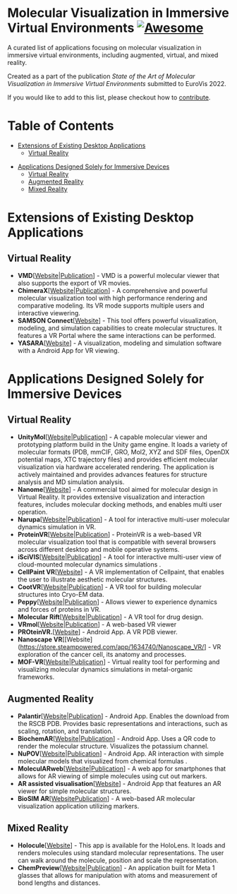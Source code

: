 # Molecular Visualization in Immersive Virtual Environments [![Awesome](https://awesome.re/badge.svg)](https://awesome.re)
A curated list of applications focusing on molecular visualization in immersive virtual environments, including augmented, virtual, and mixed reality.  

Created as a part of the publication *State of the Art of Molecular Visualization in Immersive Virtual Environments* submitted to EuroVis 2022.

If you would like to add to this list, please checkout how to [contribute](https://github.com/davous267/molecular-visualization-in-virtual-environments/blob/main/contributing.md). 

<!--
# Emoji Labels
Add
-->


# Table of Contents
* [Extensions of Existing Desktop Applications](#desktop-extensions) 
   * [Virtual Reality](#desktop-extensions-vr)
<!--    * [Augmented Reality](#desktop-extensions-ar)
   * [Mixed Reality](#desktop-extensions-mr) -->
* [Applications Designed Solely for Immersive Devices](#purely-immersive)
    * [Virtual Reality](#purely-immersive-vr)
    * [Augmented Reality](#purely-immersive-ar)
    * [Mixed Reality](#purely-immersive-mr)
<!-- * [Building MR Applications](#building-mr-applications)
 -->

# Extensions of Existing Desktop Applications <a name="desktop-extensions"></a>

## Virtual Reality <a name="desktop-extensions-vr"></a>
* **VMD**[[Website](https://www.ks.uiuc.edu/Development/Download/download.cgi?PackageName=VMD)|[Publication](https://ieeexplore.ieee.org/document/7529978)] - VMD is a powerful molecular viewer that also supports the export of VR movies.  
* **ChimeraX**[[Website](https://www.cgl.ucsf.edu/chimerax/docs/user/vr.html)|[Publication](https://www.sciencedirect.com/science/article/pii/S002228361830696X)] - A comprehensive and powerful molecular visualization tool with high performance rendering and comparative modeling. Its VR mode supports multiple users and interactive viewering. 
* **SAMSON Connect**[[Website](https://www.samson-connect.net/element/64225415-0c58-6ef2-4b29-f6e78a01e460.html)] - This tool offers powerful visualization, modeling, and simulation capabilities to create molecular structures. It features a VR Portal where the same interactions can be performed. 
* **YASARA**[[Website](http://www.yasara.org/)] - A visualization, modeling and simulation software with a Android App for VR viewing. 
	

<!-- ## Augmented Reality <a name="desktop-extensions-ar"></a>
TODO

## Mixed Reality <a name="desktop-extensions-mr"></a>
TODO
 -->
# Applications Designed Solely for Immersive Devices <a name="purely-immersive"></a>

## Virtual Reality <a name="purely-immersive-vr"></a>

* **UnityMol**[[Website](https://sourceforge.net/projects/unitymol/files/)|[Publication](https://ieeexplore.ieee.org/abstract/document/7151718)] - A capable molecular viewer and prototyping platform build in the Unity game engine. It loads a variety of molecular formats (PDB, mmCIF, GRO, Mol2, XYZ and SDF files, OpenDX potential maps, XTC trajectory files) and provides efficient molecular visualization via hardware accelerated rendering. The application is actively maintained and provides advances features for structure analysis and MD simulation analysis. 
* **Nanome**[[Website](https://nanome.ai/)] - A commercial tool aimed for molecular design in Virtual Reality. It provides extensive visualization and interaction features, includes molecular docking methods, and enables multi user operation. 
* **Narupa**[[Website](https://irl.itch.io/narupaxr)|[Publication](https://dl.acm.org/doi/10.1145/3388536.3407891)] - A tool for interactive multi-user molecular dynamics simulation in VR. 
* **ProteinVR**[[Website](https://durrantlab.pitt.edu/pvr)|[Publication](https://journals.plos.org/ploscompbiol/article?id=10.1371/journal.pcbi.1007747)] - ProteinVR is a web-based VR molecular visualization tool that is compatible with several browsers across different desktop and mobile operative systems. 
* **iSciVIS**[[Website](https://interactivescientific.com/iscivis-2/)|[Publication](https://www.science.org/doi/10.1126/sciadv.aat2731)] - A tool for interactive multi-user view of cloud-mounted molecular dynamics simulations .
* **CellPaint VR**[[Website](https://ccsb.scripps.edu/cellpaint/cellpaint-vr/)] - A VR implementation of Cellpaint, that enables the user to illustrate aesthetic molecular structures. 
* **CootVR**[[Website](http://hamishtodd1.github.io/cvr)|[Publication](https://scripts.iucr.org/cgi-bin/paper?S2059798320013625)] - A VR tool for building molecular structures into Cryo-EM data. 
* **Peppy**[[Website](https://github.com/ddoak/peppy)|[Publication](https://onlinelibrary.wiley.com/doi/full/10.1002/pro.3752)] - Allows viewer to experience dynamics and forces of proteins in VR. 
* **Molecular Rift**[[Website](https://github.com/JBostrom/MolecularRiftv2)|[Publication](https://pubs.acs.org/doi/10.1021/acs.jcim.5b00544)] - A VR tool for drug design. 
* **VRmol**[[Website](https://vrmol.net/)|[Publication](https://academic.oup.com/bioinformatics/advance-article/doi/10.1093/bioinformatics/btaa696/5879988)] - A web-based VR viewer 
* **PROteinVR.**[[Website](https://www.appmindedapps.com/proteinvr.html)] - Android App. A VR PDB viewer.  
* **Nanoscape VR**[[Website](https://store.steampowered.com/app/1634740/Nanoscape_VR/] - VR exploration of the cancer cell, its anatomy and processes.
* **MOF-VR**[[Website](https://sourceforge.net/projects/mof-vr/)|[Publication](https://pubs.acs.org/doi/abs/10.1021/acs.jcim.2c00158)] - Virtual reality tool for performing and visualizing molecular dynamics simulations in metal-organic frameworks. 

## Augmented Reality <a name="purely-immersive-ar"></a>

* **Palantir**[[Website](https://github.com/ning-y/Palantir)|[Publication](https://gateway.webofknowledge.com/gateway/Gateway.cgi?GWVersion=2&SrcAuth=DynamicDOIArticle&SrcApp=WOS&KeyAID=10.1002\%2Fbmb.21335&DestApp=DOI&SrcAppSID=F2zxxr8teLBbZDtOSR9&SrcJTitle=BIOCHEMISTRY+AND+MOLECULAR+BIOLOGY+EDUCATION&DestDOIRegistrantName=Wiley+\%28John+Wiley+\%26+Sons\%29)] - Android App. Enables the download from the RSCB PDB. Provides basic representations and interactions, such as scaling, rotation, and translation. 
* **BiochemAR**[[Website](https://play.google.com/store/apps/details?id=edu.carleton.its.biochemAR&hl=en_US&gl=US)|[Publication](https://pubs.acs.org/doi/10.1021/acs.jchemed.8b00691)] - Android App. Uses a QR code to render the molecular structure. Visualizes the potassium channel. 
* **NuPOV**[[Website](https://apps.apple.com/us/app/nupov/id1457522388)|[Publication](https://gateway.webofknowledge.com/gateway/Gateway.cgi?GWVersion=2&SrcAuth=DOISource&SrcApp=WOS&KeyAID=10.1021\%2Facs.jchemed.0c00387&DestApp=DOI&SrcAppSID=F3NFVMSIaptTpCEjEGO&SrcJTitle=JOURNAL+OF+CHEMICAL+EDUCATION&DestDOIRegistrantName=American+Chemical+Society)] - Android App. AR interaction with simple molecular models that visualized from chemical formulas .
* **MoleculARweb**[[Website](https://molecularweb.epfl.ch/)|[Publication](https://gateway.webofknowledge.com/gateway/Gateway.cgi?GWVersion=2&SrcAuth=DynamicDOIArticle&SrcApp=WOS&KeyAID=10.1021\%2Facs.jchemed.1c00179&DestApp=DOI&SrcAppSID=F3NFVMSIaptTpCEjEGO&SrcJTitle=JOURNAL+OF+CHEMICAL+EDUCATION&DestDOIRegistrantName=American+Chemical+Society)] - A web app for smartphones that allows for AR viewing of simple molecules using cut out markers.  
* **AR assisted visualisation**[[Website](https://play.google.com/store/apps/details?id=com.UniCPH.Android.MoleculAR)] - Android App that features an AR viewer for simple molecular structures. 
* **BioSIM AR**[[Website](https://ar.biosim.pt/)[Publication](https://pubs.acs.org/doi/full/10.1021/acs.jchemed.0c01317)] - A web-based AR molecular visualization application utilizing markers. 


## Mixed Reality <a name="purely-immersive-mr"></a>
* **Holocule**[[Website](https://www.microsoft.com/en-us/p/holocule/9nblggh513z0?SilentAuth=1#activetab=pivot:overviewtab)] - This app is available for the HoloLens. It loads and renders molecules using standard molecular representations. The user can walk around the molecule, position and scale the representation. 
* **ChemPreview**[[Website](https://github.com/wallerlab/chem-preview/releases)|[Publication](https://doi.org/10.1016/j.jmgm.2017.01.019)] - An application built for Meta 1 glasses that allows for manipulation with atoms and measurement of bond lengths and distances.


